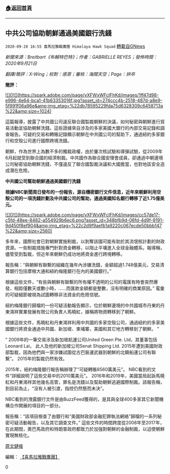 ###  [:house:返回首頁](https://github.com/ourhimalayas/txt)
---

## 中共公司協助朝鮮通過美國銀行洗錢
`2020-09-28 16:55 喜馬拉雅戰鷹團 Himalaya Hawk Squad` [轉載自GNews](https://gnews.org/zh-hant/389132/)

*新聞來源：Breitbart《布賴特巴特》；作者：GABRIELLE REYES；發佈時間： 2020年9月21日*

*翻譯/簡評：X-Wing；校對：感恩；審核：海闊天空；Page：拱卒*

**簡評：**

[!\[\]()!\[\](https://spark.adobe.com/page/vXFWxWFclFhKd/images/1ff47d98-e996-4e64-bca1-41b63353016f.jpg?asset_id=274ccc4b-2518-487d-a8e9-5f991f06a96e&amp;img_etag=%22db78595229fda75d6328309c6458713a%22&amp;size=1024)](https://spark.adobe.com/page/vXFWxWFclFhKd/images/1ff47d98-e996-4e64-bca1-41b63353016f.jpg?asset_id=274ccc4b-2518-487d-a8e9-5f991f06a96e&amp;img_etag=%22db78595229fda75d6328309c6458713a%22&amp;size=1024)

這篇報導，披露了中共國公司違反聯合國製裁朝鮮的決議，如何秘密與朝鮮進行貿易活動並協助朝鮮洗錢。這些證據來自涉及的多家美國大銀行的內部交易記錄和調查報告。可疑的交易和轉賬記錄顯示朝鮮在中共國公司的幫助下，通過紐約多家銀行和空殼公司進行國際跨境洗錢。

朝鮮，作為世界上為數不多的獨裁政權，由於屢次核試驗和導彈試驗，從2009年6月起就受到聯合國的經濟制裁。中共國作為聯合國安理會成員，卻通過中朝邊境公司秘密協助朝鮮洗錢，不僅違反了聯合國製裁決議和大國擔當，也對地區安全造成潛在危險。

**中共國公司幫助朝鮮通過美國銀行洗錢**

**根據NBC新聞周日發布的一份報告，源自機密銀行文件信息，近年來朝鮮利用空殼公司的一項洗錢計劃及中共國公司的幫助，通過美國知名銀行轉移了近1.75億美元。**

[!\[\]()!\[\](https://spark.adobe.com/page/vXFWxWFclFhKd/images/cc57de17-c5fd-48ee-8482-a554929b6ec6.png?asset_id=348bfb9d-06fd-4d9f-9191-9d450f8ef904&amp;img_etag=%22c2d9f9aefb1a9220c067ecde50bbb147%22&amp;size=2560)](https://spark.adobe.com/page/vXFWxWFclFhKd/images/cc57de17-c5fd-48ee-8482-a554929b6ec6.png?asset_id=348bfb9d-06fd-4d9f-9191-9d450f8ef904&amp;img_etag=%22c2d9f9aefb1a9220c067ecde50bbb147%22&amp;size=1024)

多年來，國際社會已對朝鮮實施制裁，以剝奪該國可能有助於其流氓核計劃的財政資源。一些制裁措施專門針對資金轉移，以阻止平壤進入全球金融體系。報導稱，儘管受到製裁，但近年來朝鮮仍成功地將資金進行跨境轉移。

報告稱：“與朝鮮有聯繫的組織在幾年內涉嫌洗錢，金額超過1.748億美元，交易清算銀行包括摩根大通和紐約梅隆銀行在內的美國銀行。”

根據這些文件，“有些與朝鮮有聯繫的所有權不透明的公司的電匯有時會突然爆發，相距僅數天或數小時，……而匯款金額都是整數，沒有明確的商業原因。” 電彙的可疑細節被視為試圖轉移非法資金的危險信號。

紐約梅隆銀行歸檔的一份可疑活動報告顯示，位於朝鮮邊境的中共國城市丹東的丹東鴻祥實業發展有限公司負責人馬曉紅，據稱將物資轉移到了朝鮮。

根據這些文件，馬曉紅和丹東鴻祥利用中共國的多家空殼公司，通過紐約的多家美國銀行將資金通過中共國、新加坡、柬埔寨，美國和其它地方轉移到了朝鮮。 ”

“ 2009年的一筆交易涉及新加坡航運公司United Green Pte. Ltd，其董事包括Leonard Lai， 此人及他的新加坡公司Senat Shipping Ltd. 2015年遭到美國財政部製裁，因為他們與一家涉嫌試圖從古巴裝運武器到朝鮮的北韓船運公司有聯繫”。 2015年的製裁仍然有效。

2015年，紐約梅隆銀行報告稱辦理了“可疑轉賬8560萬美元”。 NBC看到的文件“詳細說明了這些交易中的2010萬美元”。 2016年和2019年，美國當局起訴馬曉紅和丹東鴻祥其他幾名高管，罪名是洗錢以及幫助朝鮮逃避國際制裁。該報告稱，到目前為止，“沒有人被引渡，指控仍然懸而未決”。

NBC看到的洩露銀行文件是由BuzzFeed獲得的，是其與全球400多家其它新聞機構合作開展的項目的一部分。

報告稱：“該項目檢查了由銀行和“美國財政部金融犯罪執法網絡”歸檔的一系列秘密可疑活動報告，以及其它調查文件。” 這些文件的時間跨度從2008年至2017年，在此期間，奧巴馬政府和特朗普政府都致力於加強對朝鮮的金融制裁，以迫使朝鮮實現無核化。

[原文鏈接](https://www.breitbart.com/asia/2020/09/21/report-chinese-companies-helped-north-korea-launder-money-through-u-s-banks/)

編輯： [【喜馬拉雅戰鷹團】](https://spark.adobe.com/page/vXFWxWFclFhKd/)

0

